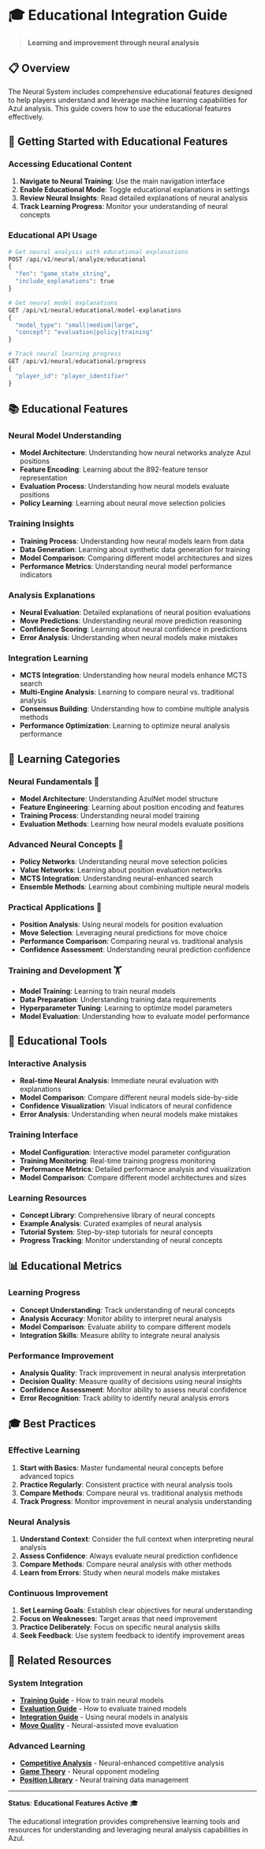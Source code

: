 # 🎓 Educational Integration Guide

> **Learning and improvement through neural analysis**

## 📋 **Overview**

The Neural System includes comprehensive educational features designed to help players understand and leverage machine learning capabilities for Azul analysis. This guide covers how to use the educational features effectively.

## 🚀 **Getting Started with Educational Features**

### **Accessing Educational Content**
1. **Navigate to Neural Training**: Use the main navigation interface
2. **Enable Educational Mode**: Toggle educational explanations in settings
3. **Review Neural Insights**: Read detailed explanations of neural analysis
4. **Track Learning Progress**: Monitor your understanding of neural concepts

### **Educational API Usage**
```python
# Get neural analysis with educational explanations
POST /api/v1/neural/analyze/educational
{
  "fen": "game_state_string",
  "include_explanations": true
}

# Get neural model explanations
GET /api/v1/neural/educational/model-explanations
{
  "model_type": "small|medium|large",
  "concept": "evaluation|policy|training"
}

# Track neural learning progress
GET /api/v1/neural/educational/progress
{
  "player_id": "player_identifier"
}
```

## 📚 **Educational Features**

### **Neural Model Understanding**
- **Model Architecture**: Understanding how neural networks analyze Azul positions
- **Feature Encoding**: Learning about the 892-feature tensor representation
- **Evaluation Process**: Understanding how neural models evaluate positions
- **Policy Learning**: Learning about neural move selection policies

### **Training Insights**
- **Training Process**: Understanding how neural models learn from data
- **Data Generation**: Learning about synthetic data generation for training
- **Model Comparison**: Comparing different model architectures and sizes
- **Performance Metrics**: Understanding neural model performance indicators

### **Analysis Explanations**
- **Neural Evaluation**: Detailed explanations of neural position evaluations
- **Move Predictions**: Understanding neural move prediction reasoning
- **Confidence Scoring**: Learning about neural confidence in predictions
- **Error Analysis**: Understanding when neural models make mistakes

### **Integration Learning**
- **MCTS Integration**: Understanding how neural models enhance MCTS search
- **Multi-Engine Analysis**: Learning to compare neural vs. traditional analysis
- **Consensus Building**: Understanding how to combine multiple analysis methods
- **Performance Optimization**: Learning to optimize neural analysis performance

## 🎯 **Learning Categories**

### **Neural Fundamentals** 🧠
- **Model Architecture**: Understanding AzulNet model structure
- **Feature Engineering**: Learning about position encoding and features
- **Training Process**: Understanding neural model training
- **Evaluation Methods**: Learning how neural models evaluate positions

### **Advanced Neural Concepts** 🔬
- **Policy Networks**: Understanding neural move selection policies
- **Value Networks**: Learning about position evaluation networks
- **MCTS Integration**: Understanding neural-enhanced search
- **Ensemble Methods**: Learning about combining multiple neural models

### **Practical Applications** 🎯
- **Position Analysis**: Using neural models for position evaluation
- **Move Selection**: Leveraging neural predictions for move choice
- **Performance Comparison**: Comparing neural vs. traditional analysis
- **Confidence Assessment**: Understanding neural prediction confidence

### **Training and Development** 🏋️
- **Model Training**: Learning to train neural models
- **Data Preparation**: Understanding training data requirements
- **Hyperparameter Tuning**: Learning to optimize model parameters
- **Model Evaluation**: Understanding how to evaluate model performance

## 🔧 **Educational Tools**

### **Interactive Analysis**
- **Real-time Neural Analysis**: Immediate neural evaluation with explanations
- **Model Comparison**: Compare different neural models side-by-side
- **Confidence Visualization**: Visual indicators of neural confidence
- **Error Analysis**: Understanding when neural models make mistakes

### **Training Interface**
- **Model Configuration**: Interactive model parameter configuration
- **Training Monitoring**: Real-time training progress monitoring
- **Performance Metrics**: Detailed performance analysis and visualization
- **Model Comparison**: Compare different model architectures and sizes

### **Learning Resources**
- **Concept Library**: Comprehensive library of neural concepts
- **Example Analysis**: Curated examples of neural analysis
- **Tutorial System**: Step-by-step tutorials for neural concepts
- **Progress Tracking**: Monitor understanding of neural concepts

## 📊 **Educational Metrics**

### **Learning Progress**
- **Concept Understanding**: Track understanding of neural concepts
- **Analysis Accuracy**: Monitor ability to interpret neural analysis
- **Model Comparison**: Evaluate ability to compare different models
- **Integration Skills**: Measure ability to integrate neural analysis

### **Performance Improvement**
- **Analysis Quality**: Track improvement in neural analysis interpretation
- **Decision Quality**: Measure quality of decisions using neural insights
- **Confidence Assessment**: Monitor ability to assess neural confidence
- **Error Recognition**: Track ability to identify neural analysis errors

## 🎓 **Best Practices**

### **Effective Learning**
1. **Start with Basics**: Master fundamental neural concepts before advanced topics
2. **Practice Regularly**: Consistent practice with neural analysis tools
3. **Compare Methods**: Compare neural vs. traditional analysis methods
4. **Track Progress**: Monitor improvement in neural analysis understanding

### **Neural Analysis**
1. **Understand Context**: Consider the full context when interpreting neural analysis
2. **Assess Confidence**: Always evaluate neural prediction confidence
3. **Compare Methods**: Compare neural analysis with other methods
4. **Learn from Errors**: Study when neural models make mistakes

### **Continuous Improvement**
1. **Set Learning Goals**: Establish clear objectives for neural understanding
2. **Focus on Weaknesses**: Target areas that need improvement
3. **Practice Deliberately**: Focus on specific neural analysis skills
4. **Seek Feedback**: Use system feedback to identify improvement areas

## 🔗 **Related Resources**

### **System Integration**
- **[Training Guide](training.md)** - How to train neural models
- **[Evaluation Guide](evaluation.md)** - How to evaluate trained models
- **[Integration Guide](integration.md)** - Using neural models in analysis
- **[Move Quality](../move-quality/)** - Neural-assisted move evaluation

### **Advanced Learning**
- **[Competitive Analysis](../competitive/)** - Neural-enhanced competitive analysis
- **[Game Theory](../competitive/analysis.md)** - Neural opponent modeling
- **[Position Library](../position-library/)** - Neural training data management

---

**Status**: **Educational Features Active** 🎓

The educational integration provides comprehensive learning tools and resources for understanding and leveraging neural analysis capabilities in Azul.
